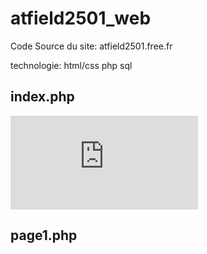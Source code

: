 # atfield2501_web

Code Source du site: atfield2501.free.fr  
 
technologie: html/css php sql

## index.php
![index](https://www.casimages.com/i/190304013001129326.png.html)

## page1.php
